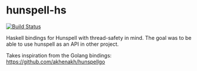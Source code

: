 # hunspell-hs

[![Build Status](https://travis-ci.com/ashutoshrishi/hunspell-hs.svg?branch=master)](https://travis-ci.com/ashutoshrishi/hunspell-hs)

Haskell bindings for Hunspell with thread-safety in mind. The goal was
to be able to use hunspell as an API in other project.

Takes inspiration from the Golang bindings: https://github.com/akhenakh/hunspellgo
